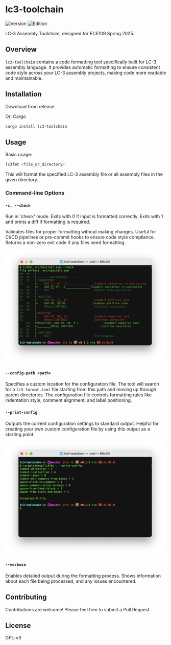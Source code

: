 # lc3-toolchain

![Version](https://img.shields.io/badge/version-0.1.5-blue)
![Edition](https://img.shields.io/badge/edition-2024-orange)

LC-3 Assembly Toolchain, designed for ECE109 Spring 2025.

## Overview

`lc3-toolchain` contains a code formatting tool specifically built for LC-3 assembly language.
It provides automatic formatting to ensure consistent code style across your LC-3 assembly projects, making code more
readable and maintainable.

## Installation

Download from release.

Or:
Cargo

```bash
cargo install lc3-toolchain
```

## Usage

Basic usage:

```bash
lc3fmt <file_or_directory>
```

This will format the specified LC-3 assembly file or all assembly files in the given directory.

### Command-line Options

#### `-c, --check`

Run in 'check' mode. Exits with 0 if input is formatted correctly.
Exits with 1 and prints a diff if formatting is required.

Validates files for proper formatting without making changes.
Useful for CI/CD pipelines or pre-commit hooks to ensure code style compliance.
Returns a non-zero exit code if any files need formatting.

<img src="doc/check_mode.png" alt="Description" width="500">

#### `--config-path <path>`

Specifies a custom location for the configuration file. The tool will search for a `lc3-format.toml` file starting from
this path and moving up through parent directories. The configuration file controls formatting rules like indentation
style, comment alignment, and label positioning.

#### `--print-config`

Outputs the current configuration settings to standard output. Helpful for creating your own custom configuration file
by using this output as a starting point.

<img src="doc/print_config.png" alt="Description" width="500">

#### `--verbose`

Enables detailed output during the formatting process. Shows information about each file being processed, and any issues
encountered.

## Contributing

Contributions are welcome! Please feel free to submit a Pull Request.

## License

GPL-v3
